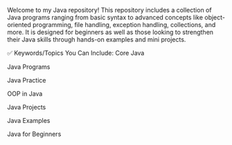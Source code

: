 Welcome to my Java repository! This repository includes a collection of Java programs ranging from basic syntax to advanced concepts like object-oriented programming, file handling, exception handling, collections, and more. It is designed for beginners as well as those looking to strengthen their Java skills through hands-on examples and mini projects.

✅ Keywords/Topics You Can Include:
Core Java

Java Programs

Java Practice

OOP in Java

Java Projects

Java Examples

Java for Beginners
